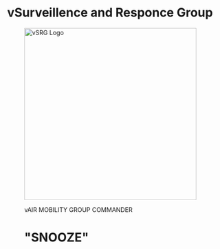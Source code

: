 # vSurveillence and Responce Group

<figure>
<p><img alt="vSRG Logo" src="../img/RAAFv_Unit_HQvSRG.png" width="400">
  </p>
<figcaption>vAIR MOBILITY GROUP COMMANDER <h1>"SNOOZE"</h1></figcaption>
</figure>